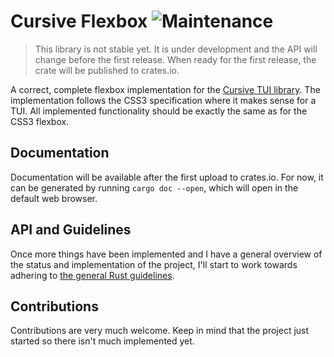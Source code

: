 # Cursive Flexbox ![Maintenance](https://img.shields.io/maintenance/yes/2023?style=flat-square)
> This library is not stable yet. It is under development and the API will change before the first
> release. When ready for the first release, the crate will be published to crates.io.

A correct, complete flexbox implementation for the [Cursive TUI
library](https://github.com/gyscos/cursive). The implementation follows the CSS3 specification where
it makes sense for a TUI. All implemented functionality should be exactly the same as for the CSS3
flexbox.

## Documentation
Documentation will be available after the first upload to crates.io. For now, it can be generated by
running `cargo doc --open`, which will open in the default web browser.

## API and Guidelines
Once more things have been implemented and I have a general overview of the
status and implementation of the project, I'll start to work towards adhering to
[the general Rust guidelines](https://rust-lang.github.io/api-guidelines/).

## Contributions
Contributions are very much welcome. Keep in mind that the project just started
so there isn't much implemented yet.
